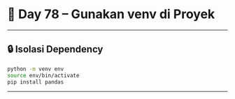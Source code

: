 # 🐍 Day 78 – Gunakan venv di Proyek

---

## 🔒 Isolasi Dependency

```bash
python -m venv env
source env/bin/activate
pip install pandas
```

---
